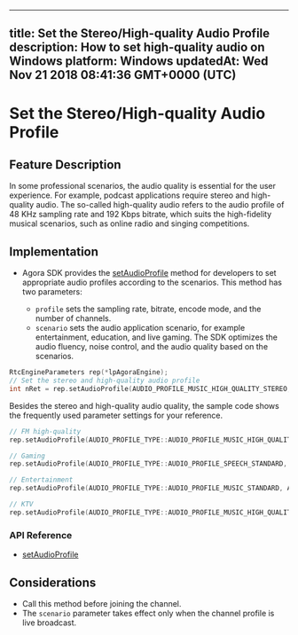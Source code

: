 
---
title: Set the Stereo/High-quality Audio Profile
description: How to set high-quality audio on Windows
platform: Windows
updatedAt: Wed Nov 21 2018 08:41:36 GMT+0000 (UTC)
---
# Set the Stereo/High-quality Audio Profile
## Feature Description 

In some professional scenarios, the audio quality is essential for the user experience. For example, podcast applications require stereo and high-quality audio. The so-called high-quality audio refers to the audio profile of 48 KHz sampling rate and 192 Kbps bitrate, which suits the high-fidelity musical scenarios, such as online radio and singing competitions.

## Implementation

- Agora SDK provides the [setAudioProfile](https://docs.agora.io/en/Interactive%20Broadcast/API%20Reference/cpp/classagora_1_1rtc_1_1_i_rtc_engine.html#ab0cb52e238b729a15525a5cc12543d9e) method for developers to set appropriate audio profiles according to the scenarios. This method has two parameters:

  - `profile` sets the sampling rate, bitrate, encode mode, and the number of channels.
  - `scenario` sets the audio application scenario, for example entertainment, education, and live gaming. The SDK optimizes the audio fluency, noise control, and the audio quality based on the scenarios.

```c++
RtcEngineParameters rep(*lpAgoraEngine);
// Set the stereo and high-quality audio profile
int nRet = rep.setAudioProfile(AUDIO_PROFILE_MUSIC_HIGH_QUALITY_STEREO, AUDIO_SCENARIO_DEFAULT);
```

Besides the stereo and high-quality audio quality, the sample code shows the frequently used parameter settings for your reference.

 ```C++
// FM high-quality
rep.setAudioProfile(AUDIO_PROFILE_TYPE::AUDIO_PROFILE_MUSIC_HIGH_QUALITY_STEREO, AUDIO_PROFILE_TYPE::AUDIO_SCENARIO_SHOWROOM);

// Gaming
rep.setAudioProfile(AUDIO_PROFILE_TYPE::AUDIO_PROFILE_SPEECH_STANDARD, AUDIO_PROFILE_TYPE::AUDIO_SCENARIO_CHATROOM_GAMING);

// Entertainment
rep.setAudioProfile(AUDIO_PROFILE_TYPE::AUDIO_PROFILE_MUSIC_STANDARD, AUDIO_PROFILE_TYPE::AUDIO_SCENARIO_CHATROOM_ENTERTAINMENT);

// KTV
rep.setAudioProfile(AUDIO_PROFILE_TYPE::AUDIO_PROFILE_MUSIC_HIGH_QUALITY, AUDIO_PROFILE_TYPE::AUDIO_SCENARIO_CHATROOM_ENTERTAINMENT);
```

### API Reference

- [setAudioProfile](https://docs.agora.io/en/Interactive%20Broadcast/API%20Reference/cpp/classagora_1_1rtc_1_1_i_rtc_engine.html#ab0cb52e238b729a15525a5cc12543d9e)

## Considerations

- Call this method before joining the channel.
- The `scenario` parameter takes effect only when the channel profile is live broadcast.
